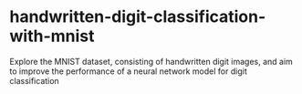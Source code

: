 # handwritten-digit-classification-with-mnist
Explore the MNIST dataset, consisting of handwritten digit images, and aim to improve the performance of a neural network model for digit classification
